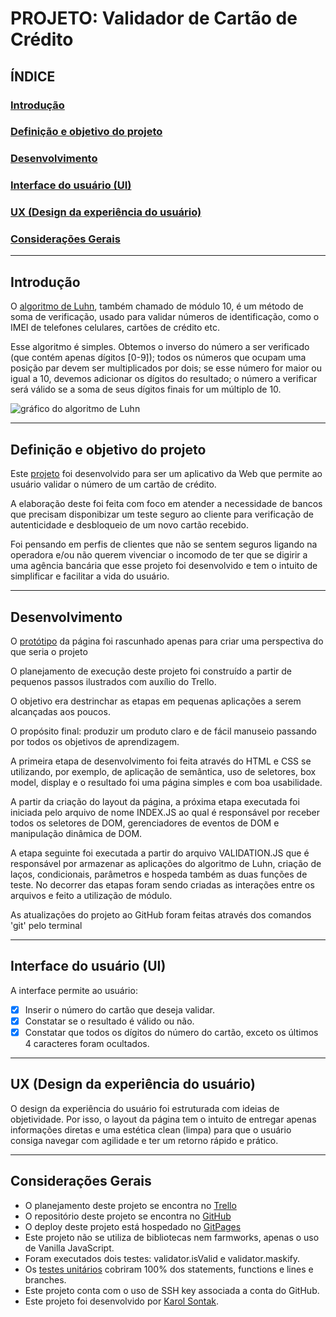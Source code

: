 # **PROJETO: Validador de Cartão de Crédito** 


## **ÍNDICE**

### [Introdução](#introdução)
### [Definição e objetivo do projeto](#definição)
### [Desenvolvimento](#desenvolvimento)
### [Interface do usuário (UI)](#interface)
### [UX (Design da experiência do usuário)](#design)
### [Considerações Gerais](#considerações)

_________________________________________________________________________________________________________

## **Introdução** <div id= "introdução"></div>

O [algoritmo de Luhn](https://en.wikipedia.org/wiki/Luhn_algorithm), também
chamado de módulo 10, é um método de soma de verificação, usado para validar
números de identificação, como o IMEI de telefones celulares, cartões de crédito
etc.

Esse algoritmo é simples. Obtemos o inverso do número a ser verificado (que
contém apenas dígitos [0-9]); todos os números que ocupam uma posição par devem
ser multiplicados por dois; se esse número for maior ou igual a 10, devemos
adicionar os dígitos do resultado; o número a verificar será válido se a soma de
seus dígitos finais for um múltiplo de 10.

![gráfico do algoritmo de Luhn](https://www.101computing.net/wp/wp-content/uploads/Luhn-Algorithm.png)


__________________________________________________________________________________________________________

## **Definição e objetivo do projeto** <div id= "definição"></div>


Este [projeto](https://karolsontak.github.io/card-validation-karolsontak/) foi desenvolvido para ser um aplicativo da Web que permite ao usuário
validar o número de um cartão de crédito.

A elaboração deste foi feita com foco em atender a necessidade de bancos que 
precisam disponibizar um teste seguro ao cliente para verificação de autenticidade
e desbloqueio de um novo cartão recebido.

Foi pensando em perfis de clientes que não se sentem seguros ligando na operadora
e/ou não querem vivenciar o incomodo de ter que se digirir a uma agência bancária
que esse projeto foi desenvolvido e tem o intuito de simplificar e facilitar a 
vida do usuário.

__________________________________________________________________________________________________________


## **Desenvolvimento** <div id= "desenvolvimento"></div>

O [protótipo](Protótipo.jpeg) da página foi rascunhado apenas para criar uma perspectiva do que seria o projeto

O planejamento de execução deste projeto foi construído a partir de pequenos passos ilustrados com auxílio do Trello.

O objetivo era destrinchar as etapas em pequenas aplicações a serem alcançadas aos poucos.

O propósito final: produzir um produto claro e de fácil manuseio passando por todos os objetivos de aprendizagem.

A primeira etapa de desenvolvimento foi feita através do HTML e CSS se utilizando, por exemplo, de aplicação de semântica, uso de seletores, box model, display e o resultado foi uma página simples e com boa usabilidade.

A partir da criação do layout da página, a próxima etapa executada foi iniciada pelo arquivo de nome INDEX.JS ao qual é responsável por receber todos os seletores de DOM, gerenciadores de eventos de DOM e manipulação dinâmica de DOM. 

A etapa seguinte foi executada a partir do arquivo VALIDATION.JS que é responsável por armazenar as aplicações do algoritmo de Luhn, criação de laços, condicionais, parâmetros e hospeda também as duas funções de teste. No decorrer das etapas foram sendo criadas as interações entre os arquivos e feito a utilização de módulo.

As atualizações do projeto ao GitHub foram feitas através dos comandos 'git' pelo terminal
__________________________________________________________________________________________________________


## **Interface do usuário (UI)** <div id= "interface"></div>

A interface permite ao usuário:

- [x]  Inserir o número do cartão que deseja validar.
- [x]  Constatar se o resultado é válido ou não.
- [x]  Constatar que todos os dígitos do número do cartão, exceto os últimos 4
  caracteres foram ocultados.

__________________________________________________________________________________________________________


## **UX (Design da experiência do usuário)** <div id= "design"></div>

O design da experiência do usuário foi estruturada com ideias de objetividade.
Por isso, o layout da página tem o intuito de entregar apenas informações diretas 
e uma estética clean (limpa) para que o usuário consiga navegar com agilidade
e ter um retorno rápido e prático. 

__________________________________________________________________________________________________________


## **Considerações Gerais** <div id= "considerações"></div>

- O planejamento deste projeto se encontra no [Trello](https://trello.com/b/JsA4Whwv/card-validation)
- O repositório deste projeto se encontra no [GitHub](https://github.com/karolsontak/card-validation-karolsontak)
- O deploy deste projeto está hospedado no [GitPages](https://karolsontak.github.io/card-validation-karolsontak/)
- Este projeto não se utiliza de bibliotecas nem farmworks, apenas o uso de Vanilla JavaScript.
- Foram executados dois testes: validator.isValid e validator.maskify. 
- Os [testes unitários](Testes.jpeg) cobriram 100% dos statements, functions e lines e branches.
- Este projeto conta com o uso de SSH key associada a conta do GitHub.
- Este projeto foi desenvolvido por [Karol Sontak](https://github.com/karolsontak).